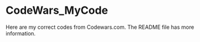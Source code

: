 # CodeWars_MyCode
Here are my correct codes from Codewars.com.  The README file has more information.
